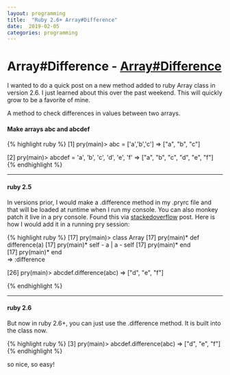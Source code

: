 ```yaml
---
layout: programming
title:  "Ruby 2.6+ Array#Difference"
date:  2019-02-05 
categories: programming
---
```


# Array#Difference - [Array#Difference](https://github.com/ruby/ruby/blob/trunk/array.c#L4450-L4563)
I wanted to do a quick post on a new method added to ruby Array class in version 2.6. I just learned about this over the past weekend. 
This will quickly grow to be a favorite of mine.

A method to check differences in values between two arrays.

#### Make arrays abc and abcdef

{% highlight ruby %}
[1] pry(main)> abc = ['a','b','c'] 
=> ["a", "b", "c"]

[2] pry(main)> abcdef = 'a', 'b', 'c', 'd', 'e', 'f'
=> ["a", "b", "c", "d", "e", "f"]
{% endhighlight %}


<hr>


#### ruby 2.5
In versions prior, I would make a .difference method in my .pryrc file and that
will be loaded at runtime when I run my console. You can also monkey patch it
live in a pry console. Found this via
[stackedoverflow](https://stackoverflow.com/questions/8639857/rails-3-how-to-get-the-difference-between-two-arrays)
post. Here is how I would add it in a running pry session: 

{% highlight ruby %}
[17] pry(main)> class Array
[17] pry(main)*   def difference(a)
[17] pry(main)*     self - a | a - self
[17] pry(main)*   end  
[17] pry(main)* end  
=> :difference

[26] pry(main)> abcdef.difference(abc)
=> ["d", "e", "f"]

{% endhighlight %}


<hr>


#### ruby 2.6
But now in ruby 2.6+, you can just use the .difference method. It is built into
the class now.

{% highlight ruby %}
[3] pry(main)> abcdef.difference(abc)
=> ["d", "e", "f"]
{% endhighlight %}

so nice, so easy!

